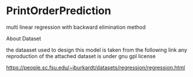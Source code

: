 # PrintOrderPrediction
multi linear regression with backward elimination method

About Dataset

the dataaset used to design this model is taken from the following link any reproduction of the attached dataset is under gnu gpl license

https://people.sc.fsu.edu/~jburkardt/datasets/regression/regression.html
